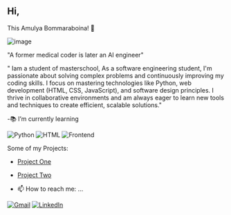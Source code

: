 ## Hi, 
This Amulya Bommaraboina! 👋

![image](https://github.com/user-attachments/assets/c2383020-0574-493d-8460-498d6ec6b992)



"A former medical coder is later an AI engineer"

" Iam a student of masterschool, As a software engineering student, I'm passionate about solving complex problems and continuously improving my coding skills. I focus on mastering technologies like Python, web development (HTML, CSS, JavaScript), and software design principles. I thrive in collaborative environments and am always eager to learn new tools and techniques to create efficient, scalable solutions."



-📚 I’m currently learning 

![Python](https://img.shields.io/badge/Python-3776AB?style=flat&logo=python&logoColor=white)
![HTML](https://img.shields.io/badge/HTML-E34F26?style=flat&logo=html5&logoColor=white)
![Frontend](https://img.shields.io/badge/Frontend-007ACC?style=flat&logo=html5&logoColor=white)

Some of my Projects:
- [Project One](https://github.com/Amulya-2304/Word_chain_game)
- [Project Two](https://github.com/Amulya-2304/recipes.md)


- 📫 How to reach me: ...
  
[![Gmail](https://img.shields.io/badge/Gmail-D14836?style=flat&logo=gmail&logoColor=white)](mailto:bommaraboinaamulya@gmail.com)
[![LinkedIn](https://img.shields.io/badge/LinkedIn-0077B5?style=flat&logo=linkedin&logoColor=white)](https://www.linkedin.com/in/linkedin.com/in/amulya-bommaraboina-622a1a224/)

<!-- 
**Amulya-2304/Amulya-2304** is a ✨ _special_ ✨ repository because its `README.md` (this file) appears on your GitHub profile.

Here are some ideas to get you started:

- 🔭 I’m currently working on ...
- 🌱 I’m currently learning 
- 👯 I’m looking to collaborate on ...
- 🤔 I’m looking for help with ...
- 💬 Ask me about ...

- 📫 How to reach me: ...
- 😄 Pronouns: ...
- ⚡ Fun fact: ...
-->

